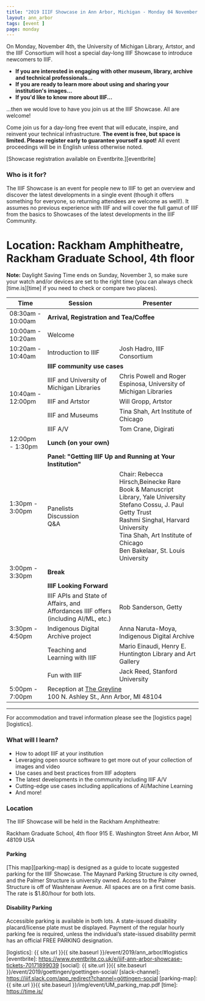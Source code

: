 ```yaml
---
title: "2019 IIIF Showcase in Ann Arbor, Michigan - Monday 04 November 2019"
layout: ann_arbor
tags: [event ]
page: monday
---
```


On Monday, November 4th, the University of Michigan Library, Artstor, and the IIIF Consortium will host a special day-long IIIF Showcase to introduce newcomers to IIIF.

* **If you are interested in engaging with other museum, library, archive and technical professionals...**
* **If you are ready to learn more about using and sharing your institution's images...**
* **If you'd like to know more about IIIF...**

...then we would love to have you join us at the IIIF Showcase. All are welcome!

Come join us for a day-long free event that will educate, inspire, and reinvent your technical infrastructure. **The event is free, but space is limited. Please register early to guarantee yourself a spot!** All event proceedings will be in English unless otherwise noted. 

[Showcase registration available on Eventbrite.][eventbrite]

### Who is it for?

The IIIF Showcase is an event for people new to IIIF to get an overview and discover the latest developments in a single event (though it offers something for everyone, so returning attendees are welcome as well!). It assumes no previous experience with IIIF and will cover the full gamut of IIIF from the basics to Showcases of the latest developments in the IIIF Community. 

# Location: Rackham Amphitheatre, Rackham Graduate School, 4th floor
**Note:** Daylight Saving Time ends on Sunday, November 3, so make sure your watch and/or devices are set to the right time (you can always check [time.is][time] if you need to check or compare two places).

<table class="api-table">
    <thead>
        <tr>
            <th>Time</th>
            <th>Session</th>
            <th>Presenter</th>
        </tr>
    </thead>
    <tbody>
        <tr>
            <td>08:30am - 10:00am</td>
            <td colspan="2"><b>Arrival, Registration and Tea/Coffee</b></td>
        </tr>
        <tr>
            <td>10:00am - 10:20am</td>
            <td>Welcome</td>
            <td></td>
        </tr>
        <tr>
            <td>10:20am - 10:40am</td>
            <td>Introduction to IIIF</td>
            <td>Josh Hadro, IIIF Consortium</td>
        </tr>
        <tr>
            <td rowspan="5">10:40am - 12:00pm</td>
            <td colspan="2"><b>IIIF community use cases</b></td>
        </tr>
        <tr>
            <td>IIIF and University of Michigan Libraries</td>
            <td>Chris Powell and Roger Espinosa, University of Michigan Libraries</td>
        </tr>
        <tr>
            <td>IIIF and Artstor</td>
            <td>Will Gropp, Artstor</td>
        </tr>    
        <tr>
            <td>IIIF and Museums</td>
            <td>Tina Shah, Art Institute of Chicago</td>
        </tr>
         <tr>
            <td>IIIF A/V</td>
            <td>Tom Crane, Digirati</td>
        </tr>  
        <tr>
            <td>12:00pm - 1:30pm</td>
            <td colspan="2"><b>Lunch (on your own)</b></td>
        </tr>
         <tr>
            <td rowspan="2">1:30pm - 3:00pm</td>
            <td colspan="2"><b>Panel: "Getting IIIF Up and Running at Your Institution"</b>
</td>
        </tr>
        <tr>
            <td>Panelists<br>Discussion<br>Q&A</td>
            <td>Chair: Rebecca Hirsch,Beinecke Rare Book & Manuscript Library, Yale University<br>
            Stefano Cossu, J. Paul Getty Trust<br>
            Rashmi Singhal, Harvard University<br>
            Tina Shah, Art Institute of Chicago<br>
            Ben Bakelaar, St. Louis University</td>
        </tr>
        <tr>
            <td rowspan="1">3:00pm - 3:30pm</td>
            <td colspan="2"><b>Break</b></td>
        </tr>    
        <tr>
            <td rowspan="5">3:30pm - 4:50pm</td>
            <td colspan="2"><b>IIIF Looking Forward</b></td>
        </tr>
        <tr>
            <td>IIIF APIs and State of Affairs, and Affordances IIIF offers (including AI/ML, etc.)</td>
            <td>Rob Sanderson, Getty</td>
        </tr>
        <tr>
            <td>Indigenous Digital Archive project</td>
            <td>Anna Naruta-Moya, Indigenous Digital Archive</td>
        </tr>
        <tr>
            <td>Teaching and Learning with IIIF</td>
            <td>Mario Einaudi, Henry E. Huntington Library and Art Gallery</td>
        </tr>  
        <tr>
            <td>Fun with IIIF</td>
            <td>Jack Reed, Stanford University</td>
        </tr>
        <tr>
            <td>5:00pm - 7:00pm</td>
            <td colspan="2">Reception at <a href="https://www.zingermansgreyline.com/">The Greyline</a><br>
            100 N. Ashley St., Ann Arbor, MI 48104</td>
        </tr>
    </tbody>
</table>    



---

For accommodation and travel information please see the [logistics page][logistics].

### What will I learn?

* How to adopt IIIF at your institution
* Leveraging open source software to get more out of your collection of images and video
* Use cases and best practices from IIIF adopters
* The latest developments in the community including IIIF A/V
* Cutting-edge use cases including applications of AI/Machine Learning
* And more!

### Location

The IIIF Showcase will be held in the Rackham Amphitheatre: 

Rackham Graduate School, 4th floor
915 E. Washington Street
Ann Arbor, MI 48109 USA 


#### Parking

[This map][parking-map] is designed as a guide to locate suggested parking for the IIIF Showcase. The Maynard Parking Structure is city owned, and the Palmer Structure is university owned. Access to the Palmer Structure is off of Washtenaw Avenue. All spaces are on a first come basis. The rate is $1.80/hour for both lots.

#### Disability Parking

Accessible parking is available in both lots. A state-issued disability placard/license plate must be displayed. Payment of the regular hourly parking fee is required, unless the individual’s state-issued disability permit has an official FREE PARKING designation.



<script>
    lightbox.option({
      'resizeDuration': 100,
      'wrapAround': true
    })
</script>

[logistics]:  {{ site.url }}{{ site.baseurl }}/event/2019/ann_arbor/#logistics
[eventbrite]: https://www.eventbrite.co.uk/e/iiif-ann-arbor-showcase-tickets-70171899039
[social]: {{ site.url }}{{ site.baseurl }}/event/2019/goettingen/goettingen-social/
[slack-channel]: https://iiif.slack.com/app_redirect?channel=göttingen-social
[parking-map]: {{ site.url }}{{ site.baseurl }}/img/event/UM_parking_map.pdf
[time]: https://time.is/
